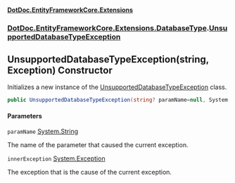 #### [DotDoc\.EntityFrameworkCore\.Extensions](index.md 'index')
### [DotDoc\.EntityFrameworkCore\.Extensions\.DatabaseType](DotDoc.EntityFrameworkCore.Extensions.DatabaseType.md 'DotDoc\.EntityFrameworkCore\.Extensions\.DatabaseType').[UnsupportedDatabaseTypeException](UnsupportedDatabaseTypeException.md 'DotDoc\.EntityFrameworkCore\.Extensions\.DatabaseType\.UnsupportedDatabaseTypeException')

## UnsupportedDatabaseTypeException\(string, Exception\) Constructor

Initializes a new instance of the [UnsupportedDatabaseTypeException](UnsupportedDatabaseTypeException.md 'DotDoc\.EntityFrameworkCore\.Extensions\.DatabaseType\.UnsupportedDatabaseTypeException') class\.

```csharp
public UnsupportedDatabaseTypeException(string? paramName=null, System.Exception? innerException=null);
```
#### Parameters

<a name='DotDoc.EntityFrameworkCore.Extensions.DatabaseType.UnsupportedDatabaseTypeException.UnsupportedDatabaseTypeException(string,System.Exception).paramName'></a>

`paramName` [System\.String](https://learn.microsoft.com/en-us/dotnet/api/system.string 'System\.String')

The name of the parameter that caused the current exception\.

<a name='DotDoc.EntityFrameworkCore.Extensions.DatabaseType.UnsupportedDatabaseTypeException.UnsupportedDatabaseTypeException(string,System.Exception).innerException'></a>

`innerException` [System\.Exception](https://learn.microsoft.com/en-us/dotnet/api/system.exception 'System\.Exception')

The exception that is the cause of the current exception\.